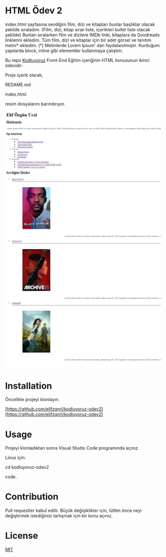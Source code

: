 # HTML Ödev 2
index.html sayfasına sevdiğim film, dizi ve kitapları bunlar başlıklar olacak şekilde sıraladım. (Film, dizi, kitap sıralı liste, içerikleri bullet liste olacak şekilde)
Bunları sıralarken film ve dizilere IMDb linki, kitaplara da Goodreads linklerini ekledim.
Tüm film, dizi ve kitaplar için bir adet görsel ve tanıtım metni* ekledim. 
(*) Metinlerde Lorem Ipsum' dan faydalanılmıştır.
Kurduğum yapılarda block, inline gibi elementler kullanmaya çalıştım.

Bu repo [Kodluyoruz](https://www.kodluyoruz.org/) Front-End Eğitim içeriğinin HTML konusunun ikinci ödevidir. 

Proje içerik olarak;

REDAME.md

index.html

resim dosyalarını barındırıyor.

![](ekran_ciktisi.PNG)

# Installation

Öncelikle projeyi klonlayın. 

[https://github.com/elifzgnrl/kodluyoruz-odev2](https://github.com/elifzgnrl/kodluyoruz-odev2)
  
# Usage
Projeyi klonladıktan sonra Visual Studio Code programında açınız.

Linux için:

cd kodluyoruz-odev2

code .

# Contribution
Pull requestler kabul edilir. Büyük değişiklikler için, lütfen önce neyi değiştirmek istediğinizi tartışmak için bir konu açınız.

# License
[MIT](https://choosealicense.com/licenses/mit/)

